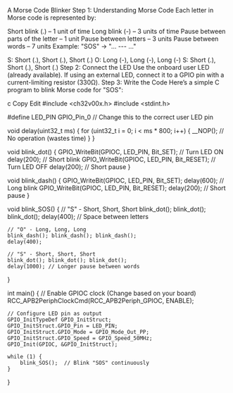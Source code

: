 A Morse Code Blinker 
Step 1: Understanding Morse Code
Each letter in Morse code is represented by:

Short blink (.) – 1 unit of time
Long blink (-) – 3 units of time
Pause between parts of the letter – 1 unit
Pause between letters – 3 units
Pause between words – 7 units
Example: "SOS" → "... --- ..."

S: Short (.), Short (.), Short (.)
O: Long (-), Long (-), Long (-)
S: Short (.), Short (.), Short (.)
Step 2: Connect the LED
Use the onboard user LED (already available).
If using an external LED, connect it to a GPIO pin with a current-limiting resistor (330Ω).
Step 3: Write the Code
Here’s a simple C program to blink Morse code for "SOS":

c
Copy
Edit
#include <ch32v00x.h>
#include <stdint.h>

#define LED_PIN  GPIO_Pin_0  // Change this to the correct user LED pin

void delay(uint32_t ms) {
    for (uint32_t i = 0; i < ms * 800; i++) {
        __NOP();  // No operation (wastes time)
    }
}

void blink_dot() {
    GPIO_WriteBit(GPIOC, LED_PIN, Bit_SET); // Turn LED ON
    delay(200); // Short blink
    GPIO_WriteBit(GPIOC, LED_PIN, Bit_RESET); // Turn LED OFF
    delay(200); // Short pause
}

void blink_dash() {
    GPIO_WriteBit(GPIOC, LED_PIN, Bit_SET);
    delay(600); // Long blink
    GPIO_WriteBit(GPIOC, LED_PIN, Bit_RESET);
    delay(200); // Short pause
}

void blink_SOS() {
    // "S" - Short, Short, Short
    blink_dot(); blink_dot(); blink_dot();
    delay(400); // Space between letters

    // "O" - Long, Long, Long
    blink_dash(); blink_dash(); blink_dash();
    delay(400);

    // "S" - Short, Short, Short
    blink_dot(); blink_dot(); blink_dot();
    delay(1000); // Longer pause between words
}

int main() {
    // Enable GPIOC clock (Change based on your board)
    RCC_APB2PeriphClockCmd(RCC_APB2Periph_GPIOC, ENABLE);

    // Configure LED pin as output
    GPIO_InitTypeDef GPIO_InitStruct;
    GPIO_InitStruct.GPIO_Pin = LED_PIN;
    GPIO_InitStruct.GPIO_Mode = GPIO_Mode_Out_PP;
    GPIO_InitStruct.GPIO_Speed = GPIO_Speed_50MHz;
    GPIO_Init(GPIOC, &GPIO_InitStruct);

    while (1) {
        blink_SOS();  // Blink "SOS" continuously
    }
}
